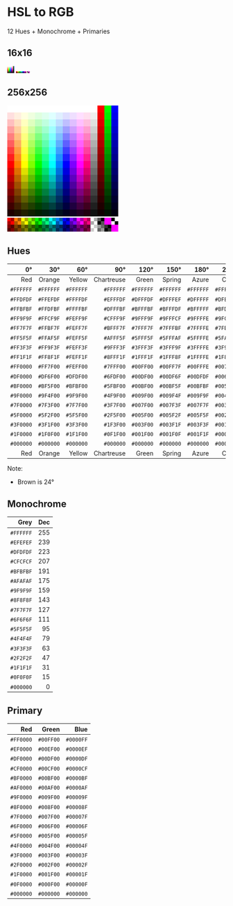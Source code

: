 # HSL to RGB

12 Hues + Monochrome + Primaries

## 16x16

![16x16](pics/tint16x16.png)
![32x4](pics/checkerboard32x4.png)

## 256x256

![256x256](pics/tint256x256.png)
![256x32 sharp](pics/checkerboard256x32_sharp.png)

## Hues

|       0°|      30°|      60°|      90°|     120°|     150°|     180°|     210°|     240°|     270°|     300°|     330°|
|--------:|--------:|--------:|--------:|--------:|--------:|--------:|--------:|--------:|--------:|--------:|--------:|
| Red     | Orange  | Yellow  |Chartreuse|Green   | Spring  | Azure   | Cyan    | Blue    | Violet  | Magenta | Rose    |
|`#FFFFFF`|`#FFFFFF`|`#FFFFFF`|`#FFFFFF`|`#FFFFFF`|`#FFFFFF`|`#FFFFFF`|`#FFFFFF`|`#FFFFFF`|`#FFFFFF`|`#FFFFFF`|`#FFFFFF`|
|`#FFDFDF`|`#FFEFDF`|`#FFFFDF`|`#EFFFDF`|`#DFFFDF`|`#DFFFEF`|`#DFFFFF`|`#DFEFFF`|`#DFDFFF`|`#EFDFFF`|`#FFDFFF`|`#FFDFEF`|
|`#FFBFBF`|`#FFDFBF`|`#FFFFBF`|`#DFFFBF`|`#BFFFBF`|`#BFFFDF`|`#BFFFFF`|`#BFDFFF`|`#BFBFFF`|`#DFBFFF`|`#FFBFFF`|`#FFBFDF`|
|`#FF9F9F`|`#FFCF9F`|`#FEFF9F`|`#CFFF9F`|`#9FFF9F`|`#9FFFCF`|`#9FFFFE`|`#9FCFFF`|`#9F9FFF`|`#CF9FFF`|`#FF9FFE`|`#FF9FCF`|
|`#FF7F7F`|`#FFBF7F`|`#FEFF7F`|`#BFFF7F`|`#7FFF7F`|`#7FFFBF`|`#7FFFFE`|`#7FBFFF`|`#7F7FFF`|`#BF7FFF`|`#FF7FFE`|`#FF7FBF`|
|`#FF5F5F`|`#FFAF5F`|`#FEFF5F`|`#AFFF5F`|`#5FFF5F`|`#5FFFAF`|`#5FFFFE`|`#5FAFFF`|`#5F5FFF`|`#AF5FFF`|`#FF5FFE`|`#FF5FAF`|
|`#FF3F3F`|`#FF9F3F`|`#FEFF3F`|`#9FFF3F`|`#3FFF3F`|`#3FFF9F`|`#3FFFFE`|`#3F9FFF`|`#3F3FFF`|`#9F3FFF`|`#FF3FFE`|`#FF3F9F`|
|`#FF1F1F`|`#FF8F1F`|`#FEFF1F`|`#8FFF1F`|`#1FFF1F`|`#1FFF8F`|`#1FFFFE`|`#1F8FFF`|`#1F1FFF`|`#8F1FFF`|`#FF1FFE`|`#FF1F8F`|
|`#FF0000`|`#FF7F00`|`#FEFF00`|`#7FFF00`|`#00FF00`|`#00FF7F`|`#00FFFE`|`#007FFF`|`#0000FF`|`#7F00FF`|`#FF00FE`|`#FF007F`|
|`#DF0000`|`#DF6F00`|`#DFDF00`|`#6FDF00`|`#00DF00`|`#00DF6F`|`#00DFDF`|`#006FDF`|`#0000DF`|`#6F00DF`|`#DF00DF`|`#DF006F`|
|`#BF0000`|`#BF5F00`|`#BFBF00`|`#5FBF00`|`#00BF00`|`#00BF5F`|`#00BFBF`|`#005FBF`|`#0000BF`|`#5F00BF`|`#BF00BF`|`#BF005F`|
|`#9F0000`|`#9F4F00`|`#9F9F00`|`#4F9F00`|`#009F00`|`#009F4F`|`#009F9F`|`#004F9F`|`#00009F`|`#4F009F`|`#9F009F`|`#9F004F`|
|`#7F0000`|`#7F3F00`|`#7F7F00`|`#3F7F00`|`#007F00`|`#007F3F`|`#007F7F`|`#003F7F`|`#00007F`|`#3F007F`|`#7F007F`|`#7F003F`|
|`#5F0000`|`#5F2F00`|`#5F5F00`|`#2F5F00`|`#005F00`|`#005F2F`|`#005F5F`|`#002F5F`|`#00005F`|`#2F005F`|`#5F005F`|`#5F002F`|
|`#3F0000`|`#3F1F00`|`#3F3F00`|`#1F3F00`|`#003F00`|`#003F1F`|`#003F3F`|`#001F3F`|`#00003F`|`#1F003F`|`#3F003F`|`#3F001F`|
|`#1F0000`|`#1F0F00`|`#1F1F00`|`#0F1F00`|`#001F00`|`#001F0F`|`#001F1F`|`#000F1F`|`#00001F`|`#0F001F`|`#1F001F`|`#1F000F`|
|`#000000`|`#000000`|`#000000`|`#000000`|`#000000`|`#000000`|`#000000`|`#000000`|`#000000`|`#000000`|`#000000`|`#000000`|
| Red     | Orange  | Yellow  |Chartreuse|Green   | Spring  | Azure   | Cyan    | Blue    | Violet  | Magenta | Rose    |

Note:

* Brown is 24°

## Monochrome

| Grey    | Dec |
|--------:|----:|
|`#FFFFFF`| 255 |
|`#EFEFEF`| 239 |
|`#DFDFDF`| 223 |
|`#CFCFCF`| 207 |
|`#BFBFBF`| 191 |
|`#AFAFAF`| 175 |
|`#9F9F9F`| 159 |
|`#8F8F8F`| 143 |
|`#7F7F7F`| 127 |
|`#6F6F6F`| 111 |
|`#5F5F5F`|  95 |
|`#4F4F4F`|  79 |
|`#3F3F3F`|  63 |
|`#2F2F2F`|  47 |
|`#1F1F1F`|  31 |
|`#0F0F0F`|  15 |
|`#000000`|   0 |

## Primary

| Red     | Green   | Blue    |
|--------:|--------:|--------:|
|`#FF0000`|`#00FF00`|`#0000FF`|
|`#EF0000`|`#00EF00`|`#0000EF`|
|`#DF0000`|`#00DF00`|`#0000DF`|
|`#CF0000`|`#00CF00`|`#0000CF`|
|`#BF0000`|`#00BF00`|`#0000BF`|
|`#AF0000`|`#00AF00`|`#0000AF`|
|`#9F0000`|`#009F00`|`#00009F`|
|`#8F0000`|`#008F00`|`#00008F`|
|`#7F0000`|`#007F00`|`#00007F`|
|`#6F0000`|`#006F00`|`#00006F`|
|`#5F0000`|`#005F00`|`#00005F`|
|`#4F0000`|`#004F00`|`#00004F`|
|`#3F0000`|`#003F00`|`#00003F`|
|`#2F0000`|`#002F00`|`#00002F`|
|`#1F0000`|`#001F00`|`#00001F`|
|`#0F0000`|`#000F00`|`#00000F`|
|`#000000`|`#000000`|`#000000`|

